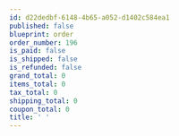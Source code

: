 ```yaml
---
id: d22dedbf-6148-4b65-a052-d1402c584ea1
published: false
blueprint: order
order_number: 196
is_paid: false
is_shipped: false
is_refunded: false
grand_total: 0
items_total: 0
tax_total: 0
shipping_total: 0
coupon_total: 0
title: ' '
---
```

